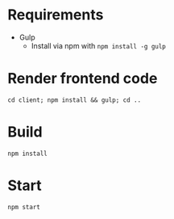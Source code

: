 # Requirements
- Gulp
  - Install via npm with `npm install -g gulp`

# Render frontend code

`cd client; npm install && gulp; cd ..`

# Build

`npm install`

# Start

`npm start`